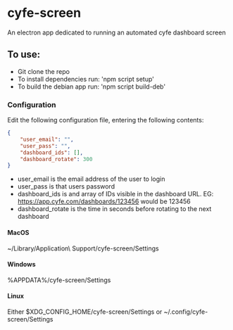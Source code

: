 # cyfe-screen

An electron app dedicated to running an automated cyfe dashboard screen

## To use:

- Git clone the repo
- To install dependencies run: 'npm script setup'
- To build the debian app run: 'npm script build-deb'
  
### Configuration

Edit the following configuration file, entering the following contents:

```json
{
    "user_email": "",
    "user_pass": "",
    "dashboard_ids": [],
    "dashboard_rotate": 300
}
```

- user_email is the email address of the user to login
- user_pass is that users password
- dashboard_ids is and array of IDs visible in the dashboard URL.
  EG: https://app.cyfe.com/dashboards/123456 would be 123456
- dashboard_rotate is the time in seconds before rotating to the next dashboard

#### MacOS

~/Library/Application\ Support/cyfe-screen/Settings

#### Windows

%APPDATA%/cyfe-screen/Settings

#### Linux

Either $XDG_CONFIG_HOME/cyfe-screen/Settings or ~/.config/cyfe-screen/Settings

